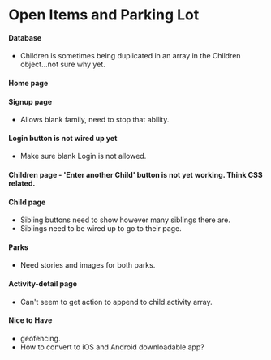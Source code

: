 # Open Items and Parking Lot 

#### Database
  - Children is sometimes being duplicated in an array in the Children object...not sure why yet.

#### Home page
  
#### Signup page
  - Allows blank family, need to stop that ability.

#### Login button is not wired up yet
  - Make sure blank Login is not allowed.

#### Children page - 'Enter another Child' button is not yet working.  Think CSS related.

#### Child page
  - Sibling buttons need to show however many siblings there are.
  - Siblings need to be wired up to go to their page.  

#### Parks
  - Need stories and images for both parks.
  
#### Activity-detail page
  - Can't seem to get action to append to child.activity array.


#### Nice to Have
  - geofencing.
  - How to convert to iOS and Android downloadable app?
